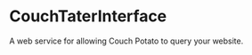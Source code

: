 CouchTaterInterface
===================

A web service for allowing Couch Potato to query your website.
